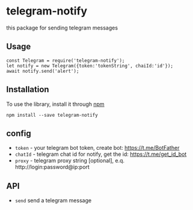 # telegram-notify
this package for sending telegram messages

## Usage
    const Telegram = require('telegram-notify');
    let notify = new Telegram({token:'tokenString', chaiId:'id'});
    await notify.send('alert');

    
## Installation
To use the library, install it through [npm](https://npmjs.com)
```shell
npm install --save telegram-notify
```

## config
* `token`  - your telegram bot token, create bot: https://t.me/BotFather
* `chatId` - telegram chat id for notify, get the id: https://t.me/get_id_bot
* `proxy` - telegram proxy string [optional], e.q. http://login:password@ip:port

## API
* `send` send a telegram message